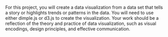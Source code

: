 For this project, you will create a data visualization from a data set that tells a story or highlights trends or patterns in the data. You will need to use either dimple.js or d3.js to create the visualization. Your work should be a reflection of the theory and practice of data visualization, such as visual encodings, design principles, and effective communication.
